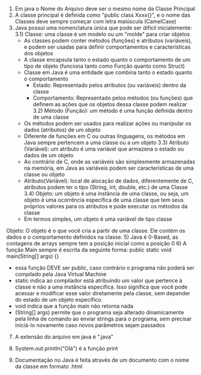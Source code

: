 1) Em java o Nome do Arquivo deve ser o mesmo nome da Classe Principal
2) A classe principal é definida como "public class Xxxx{}", e o nome das Classes deve sempre começar com letra maiúscula (CamelCase)
3) Java possui uma nomenclatura única que pode ser difícil inicialemente:
   3.1) Classe: uma classe é um modelo ou um "molde" para criar objetos
   - As classes podem conter métodos (funções) e atributos (variáveis), e podem ser usadas para definir comportamentos e características dos objetos
   - A classe encapsula tanto o estado quanto o comportamento de um tipo de objeto (funciona tanto como Função quanto como Struct)
   - Classe em Java é uma entidade que combina tanto o estado quanto o comportamento
     - Estado: Representado pelos atributos (ou variáveis) dentro da classe
     - Comportamento: Representado pelos métodos (ou funções) que definem as ações que os objetos dessa classe podem realizar
   3.2) Método (Função): um método é uma função definida dentro de uma classe
   - Os métodos podem ser usados para realizar ações ou manipular os dados (atributos) de um objeto
   - Diferente de funções em C ou outras linguagens, os métodos em Java sempre pertencem a uma classe ou a um objeto
   3.3) Atributo (Variável): um atributo é uma variável que armazena o estado ou dados de um objeto
   - Ao contrário de C, onde as variáveis são simplesmente armazenadas na memória, em Java as variáveis podem ser características de uma classe ou objeto
   - Atributo(Variável): local de alocação de dados, diferentemente de C, atributos podem ter o tipo (String, int, double, etc.) de uma Classe 
   3.4) Objeto: um objeto é uma instância de uma classe, ou seja, um objeto é uma ocorrência específica de uma classe que tem seus próprios valores para os atributos e pode executar os métodos da classe
   - Em termos simples, um objeto é uma variável de tipo classe

Objeto: O objeto é o que você cria a partir de uma classe. Ele contém os dados e o comportamento definidos na classe.
5) Java é 0-Based, as contagens de arrays sempre tem a posição inicial como a posição 0
6) A função Main sempre é escrita da seguinte forma: public static void main(String[] args) {}
   - essa função DEVE ser public, caso contrário o programa não poderá ser compilado pela Java Virtual Machine
   - static indica ao compilador está atribuindo um valor que pertence à classe e não a uma instância específica. Isso significa que você pode acessar e modificar esse valor diretamente pela classe, sem depender do estado de um objeto específico.
   - void indica que a função main não retorna nada
   - (String[] args) permite que o programa seja alterado dinamicamente pela linha de comando ao enviar strings para o programa, sem precisar iniciá-lo novamente caso novos parâmetros sejam passados
7) A extensão do arquivo em java é ".java"

8) System.out.println("Olá") é a função print
9) Documentação no Java é feita através de um documento com o nome da classe em formato .html
